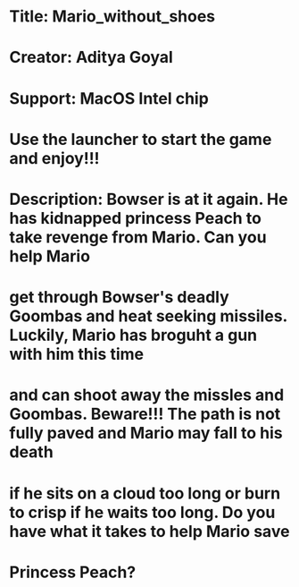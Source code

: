 # Title: Mario_without_shoes

# Creator: Aditya Goyal

# Support: MacOS Intel chip

# Use the launcher to start the game and enjoy!!!

# Description: Bowser is at it again.  He has kidnapped princess Peach to take revenge from Mario.  Can you help Mario
# get through Bowser's deadly Goombas and heat seeking missiles.  Luckily, Mario has broguht a gun with him this time 
# and can shoot away the missles and Goombas.  Beware!!! The path is not fully paved and Mario may fall to his death 
# if he sits on a cloud too long or burn to crisp if he waits too long.  Do you have what it takes to help Mario save 
# Princess Peach?
